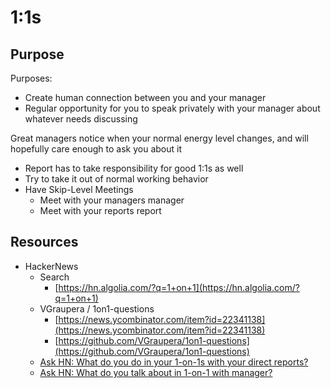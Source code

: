 # 1:1s

## Purpose

Purposes:

* Create human connection between you and your manager
* Regular opportunity for you to speak privately with your manager about whatever needs discussing

Great managers notice when your normal energy level changes, and will hopefully care enough to ask you about it

* Report has to take responsibility for good 1:1s as well
* Try to take it out of normal working behavior
* Have Skip-Level Meetings
  * Meet with your managers manager
  * Meet with your reports report

## Resources

* HackerNews
  * Search
    * [https://hn.algolia.com/?q=1+on+1](https://hn.algolia.com/?q=1+on+1)
  * VGraupera / 1on1-questions
    * [https://news.ycombinator.com/item?id=22341138](https://news.ycombinator.com/item?id=22341138)
    * [https://github.com/VGraupera/1on1-questions](https://github.com/VGraupera/1on1-questions)
  * [Ask HN: What do you do in your 1-on-1s with your direct reports?](https://news.ycombinator.com/item?id=18264245)
  * [Ask HN: What do you talk about in 1-on-1 with manager?](https://news.ycombinator.com/item?id=18715351)

